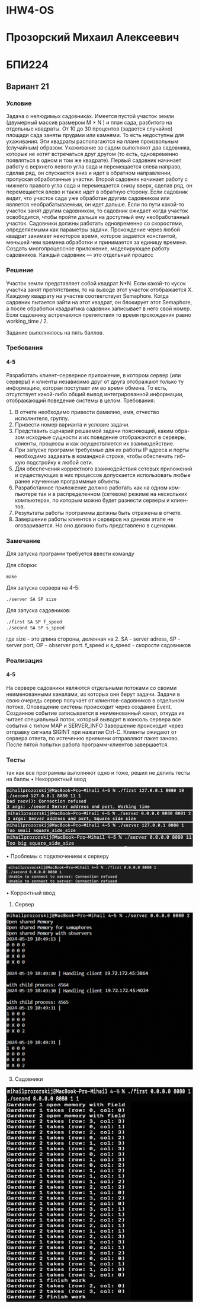 # IHW4-OS
# Прозорский Михаил Алексеевич
# БПИ224
## Вариант 21
### Условие
Задача о нелюдимых садовниках. Имеется пустой участок земли (двумерный массив размером M × N ) и план сада, разбитого на отдельные квадраты. От 10 до 30 процентов (задается случайно) площади сада заняты прудами или камнями. То есть недоступны для ухаживания. Эти квадраты располагаются на плане произвольным (случайным) образом. Ухаживание за садом выполняют два садовника, которые не хотят встречаться друг другом (то есть, одновременно появляться в одном и том же квадрате). Первый садовник начинает работу с верхнего левого угла сада и перемещается слева направо, сделав ряд, он спускается вниз и идет в обратном направлении, пропуская обработанные участки. Второй садовник начинает работу с нижнего правого угла сада и перемещается снизу вверх, сделав ряд, он перемещается влево и также идет в обратную сторону. Если садовник видит, что участок сада уже обработан другим садовником или является необрабатываемым, он идет дальше. Если по пути какой-то участок занят другим садовником, то садовник ожидает когда участок освободится, чтобы пройти дальше на доступный ему необработанный участок. Садовники должны работать одновременно со скоростями, определяемыми как параметры задачи. Прохождение через любой квадрат занимает некоторое время, которое задается константой, меньшей чем времена обработки и принимается за единицу времени.
Создать многопроцессное приложение, моделирующее работу садовников.
Каждый садовник — это отдельный процесс

### Решение
Участок земли представляет собой квадрат N*N. Если какой-то кусок участка занят препятствием, то на выводе этот участок отображается X. Каждому квадрату на участке соответствует Semaphore. Когда садовник пытается зайти на этот квадрат, он блокирует этот Semaphore, а после обработки квадратика садовник записывает в него свой номер.
Если садовнику встречаются препятствия то время прохождения равно working_time / 2.

Задание выполнялось на пять баллов.

### Требования
#### 4-5
Разработать клиент–серверное приложение, в котором сервер (или серверы) и клиенты независимо друг от друга отображают только ту информацию, которая поступает им во время обмена. То есть, отсутствует какой-либо общий вывод интегрированной информации, отображающий поведение системы в целом.
Требования:
1. В отчете необходимо привести фамилию, имя, отчество исполнителя, группу.
2. Привести номер варианта и условие задачи.
3. Представить сценарий решаемой задачи поясняющий, каким обра- зом исходные сущности и их поведение отображаются в серверы, клиенты, процессы и как осуществляется их взаимодействие.
4. При запуске программ требуемые для их работы IP адреса и порты необходимо задавать в командной строке, чтобы обеспечить гиб- кую подстройку к любой сети.
5. Для обеспечения корректного взаимодействия сетевых приложений и существующих в них процессов допускается использовать любые ранее изученные программные объекты.
6. Разработанное приложение должно работать как на одном ком- пьютере так и в распределенном (сетевом) режиме на нескольких компьютерах, по которым можно будет разнести серверы и клиен- тов.
7. Результаты работы программы должны быть отражены в отчете.
8. Завершение работы клиентов и серверов на данном этапе не оговаривается. Но оно должно быть представлено в сценарии.

### Замечание
Для запуска программ требуется ввести команду

Для сборки:
```console
make
```
Для запуска сервера на 4-5:
```console
./server SA SP size
```
Для запуска садовников:
```
./first SA SP f_speed
./second SA SP s_speed
```
где size - это длина стороны, деленная на 2. SA - server adress, SP - server port, OP - observer port. f_speed и s_speed - скорости садовников

### Реализация
#### 4-5
На сервере садовники являются отдельными потоками со своими неименованными каналами, из которых они берут задачи.
Задачи в свою очередь сервер получает от клиентов-садовников в отдельном потоке.
Оповещение системы происходит через создание Event. Созданное событие записывается в неименованный канал, откуда их читает специальный поток, который выводит в консоль сервера все события с типом MAP и SERVER_INFO
Завершение происходит через отправку сигнала SIGINT при нажатии Ctrl-C. Клиенты ожидают от сервера ответа, по истечению врнемени отправляют пакет заново. После пятой попытки работа программ-клиентов завершается.

### Тесты
так как все программы выполняют одно и тоже, решил не делить тесты на баллы
• Некорректный ввод

![](5.png)
![](7.png)
![](2.png)
![](11.png)

• Проблемы с подключением к серверу

![](4.png)

• Корректный ввод
1. Cервер
   
![](1.png)

3. Садовники

![](3.png)
